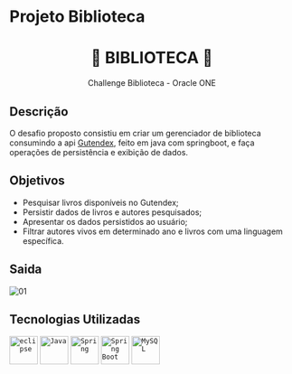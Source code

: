 # Projeto Biblioteca

<div align="center">
  <h1>
    📖 BIBLIOTECA 📖
  </h1>
  <p>
    Challenge Biblioteca - Oracle ONE

    
  </p>
</div>

<div align="center">

</div>

##  Descrição
O desafio proposto consistiu em criar um gerenciador de biblioteca consumindo a api [Gutendex](https://gutendex.com/), feito em java com springboot, e faça operações de persistência e exibição de dados.


## Objetivos
- Pesquisar livros disponíveis no Gutendex;
- Persistir dados de livros e autores pesquisados;
- Apresentar os dados persistidos ao usuário;
- Filtrar autores vivos em determinado ano e livros com uma linguagem específica.

## Saida

![01](https://github.com/user-attachments/assets/e6c5cfeb-99ee-4bee-ac4e-0b7b9adb23b3)


## Tecnologias Utilizadas

  <code><img width="50" src="https://user-images.githubusercontent.com/25181517/192108892-6e9b5cdf-4e35-4a70-ad9a-801a93a07c1c.png" alt="eclipse" title="eclipse"/></code>
  	<code><img width="50" src="https://raw.githubusercontent.com/marwin1991/profile-technology-icons/refs/heads/main/icons/java.png" alt="Java" title="Java"/></code>
	<code><img width="50" src="https://user-images.githubusercontent.com/25181517/117201470-f6d56780-adec-11eb-8f7c-e70e376cfd07.png" alt="Spring" title="Spring"/></code>
	<code><img width="50" src="https://user-images.githubusercontent.com/25181517/183891303-41f257f8-6b3d-487c-aa56-c497b880d0fb.png" alt="Spring Boot" title="Spring Boot"/></code>
	<code><img width="50" src="https://raw.githubusercontent.com/marwin1991/profile-technology-icons/refs/heads/main/icons/mysql.png" alt="MySQL" title="MySQL"/></code>
